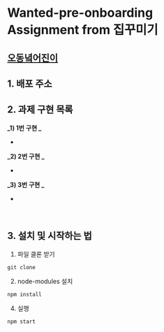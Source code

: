 # Wanted-pre-onboarding Assignment from 집꾸미기

## [오동녘어진이](https://github.com/eojine94)

## 1. 배포 주소

## 2. 과제 구현 목록

**_1) 1번 구현 _**

-

**_2) 2번 구현 _**

-

**_3) 3번 구현 _**

-

<br>

## 3. 설치 및 시작하는 법

1. 파일 클론 받기

```
git clone
```

2. node-modules 설치

```
npm install
```

4. 실행

```
npm start
```
